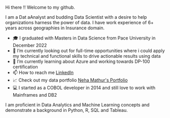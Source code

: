 Hi there !! Welcome to my github.

I am a Dat aAnalyst and budding Data Scientist with a desire to help organizations harness the power of data.
I have work experience of 6+ years across geographies in Insurance domain. 

- :mortar_board: I graduated with Masters in Data Science from Pace University in December 2022
- 👀 I’m currently looking out for full-time opportunities where i could apply my technical and functional skills to drive actionable results using data
- 🌱 I’m currently learning about Azure and working towards DP-100 certification
- 📫 How to reach me [LinkedIn](https://www.linkedin.com/in/neha-mathur-112ab6140/)
- :chart_with_upwards_trend: Check out my data portfolio [Neha Mathur's Portfolio](https://nehamathur.carrd.co/)
- :computer: I started as a COBOL developer in 2014 and still love to work with Mainframes and DB2

I am proficient in Data Analytics and Machine Learning concepts and demonstrate a background in Python, R, SQL and Tableau. 

<!---
Nehamathur15/Nehamathur15 is a ✨ special ✨ repository because its `README.md` (this file) appears on your GitHub profile.
You can click the Preview link to take a look at your changes.
--->

